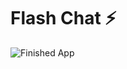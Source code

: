 


# Flash Chat ⚡️


![Finished App](https://github.com/londonappbrewery/Images/blob/master/flash_chat_flutter_demo.gif)


